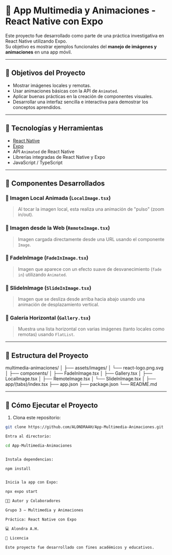 # 📱 App Multimedia y Animaciones - React Native con Expo

Este proyecto fue desarrollado como parte de una práctica investigativa en React Native utilizando Expo.  
Su objetivo es mostrar ejemplos funcionales del **manejo de imágenes y animaciones** en una app móvil.

---

## 🎯 Objetivos del Proyecto

- Mostrar imágenes locales y remotas.
- Usar animaciones básicas con la API de `Animated`.
- Aplicar buenas prácticas en la creación de componentes visuales.
- Desarrollar una interfaz sencilla e interactiva para demostrar los conceptos aprendidos.

---

## 🧱 Tecnologías y Herramientas

- [React Native](https://reactnative.dev/)
- [Expo](https://expo.dev/)
- API `Animated` de React Native
- Librerías integradas de React Native y Expo
- JavaScript / TypeScript

---

## 📸 Componentes Desarrollados

### 🔹 Imagen Local Animada (`LocalImage.tsx`)

> Al tocar la imagen local, esta realiza una animación de "pulso" (zoom in/out).

### 🔹 Imagen desde la Web (`RemoteImage.tsx`)

> Imagen cargada directamente desde una URL usando el componente `Image`.

### 🔹 FadeInImage (`FadeInImage.tsx`)

> Imagen que aparece con un efecto suave de desvanecimiento (`fade in`) utilizando `Animated`.

### 🔹 SlideInImage (`SlideInImage.tsx`)

> Imagen que se desliza desde arriba hacia abajo usando una animación de desplazamiento vertical.

### 🔹 Galería Horizontal (`Gallery.tsx`)

> Muestra una lista horizontal con varias imágenes (tanto locales como remotas) usando `FlatList`.

---

## 📂 Estructura del Proyecto

multimedia-animaciones/
│
├── assets/images/
│ └── react-logo.png.svg
│
├── components/
│ ├── FadeInImage.tsx
│ ├── Gallery.tsx
│ ├── LocalImage.tsx
│ ├── RemoteImage.tsx
│ └── SlideInImage.tsx
│
├── app/(tabs)/index.tsx
├── app.json
├── package.json
└── README.md

---

## 🚀 Cómo Ejecutar el Proyecto

1. Clona este repositorio:

```bash
git clone https://github.com/ALONDRAAH/App-Multimedia-Animaciones.git

Entra al directorio:

cd App-Multimedia-Animaciones


Instala dependencias:

npm install


Inicia la app con Expo:

npx expo start

👩‍🏫 Autor y Colaboradores

Grupo 3 – Multimedia y Animaciones

Práctica: React Native con Expo

💻 Alondra A.H.

📝 Licencia

Este proyecto fue desarrollado con fines académicos y educativos.
```
